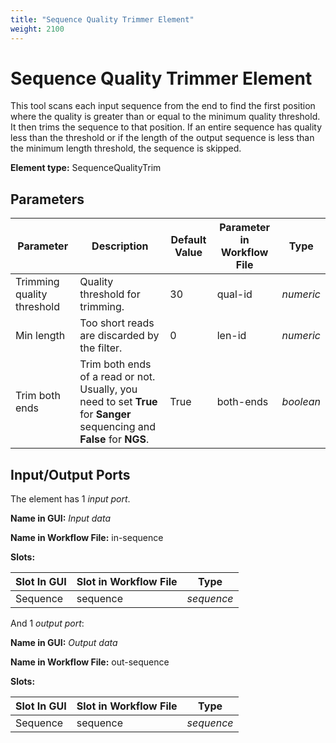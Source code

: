 ```yaml
---
title: "Sequence Quality Trimmer Element"
weight: 2100
---
```


# Sequence Quality Trimmer Element

This tool scans each input sequence from the end to find the first position where the quality is greater than or equal to the minimum quality threshold. It then trims the sequence to that position. If an entire sequence has quality less than the threshold or if the length of the output sequence is less than the minimum length threshold, the sequence is skipped.

**Element type:** SequenceQualityTrim

## Parameters

| Parameter | Description | Default Value | Parameter in Workflow File | Type |
|-----------|-------------|---------------|----------------------------|------|
| Trimming quality threshold | Quality threshold for trimming. | 30 | qual-id | _numeric_ |
| Min length | Too short reads are discarded by the filter. | 0 | len-id | _numeric_ |
| Trim both ends | Trim both ends of a read or not. Usually, you need to set **True** for **Sanger** sequencing and **False** for **NGS**. | True | both-ends | _boolean_ |

## Input/Output Ports

The element has 1 _input port_.

**Name in GUI:** _Input data_

**Name in Workflow File:** in-sequence

**Slots:**

| Slot In GUI | Slot in Workflow File | Type |
|-------------|-----------------------|------|
| Sequence    | sequence              | _sequence_ |

And 1 _output port_:

**Name in GUI:** _Output data_

**Name in Workflow File:** out-sequence

**Slots:**

| Slot In GUI | Slot in Workflow File | Type |
|-------------|-----------------------|------|
| Sequence    | sequence              | _sequence_ |